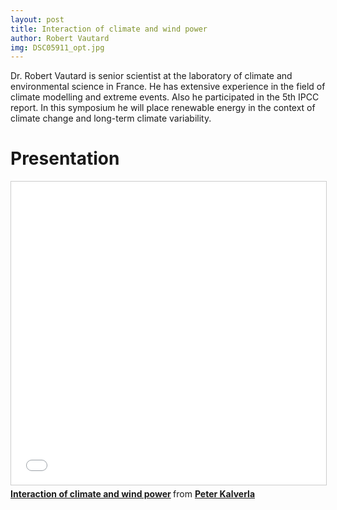 ```yaml
---
layout: post
title: Interaction of climate and wind power
author: Robert Vautard
img: DSC05911_opt.jpg
---
```


Dr. Robert Vautard is senior scientist at the laboratory of climate and environmental science in France. He has extensive experience in the field of climate modelling and extreme events. Also he participated in the 5th IPCC report. In this symposium he will place renewable energy in the context of climate change and long-term climate variability.


<!--more-->

# Presentation
<iframe src="//www.slideshare.net/slideshow/embed_code/key/kyEMYMYO0NPZxN" width="595" height="485" frameborder="0" marginwidth="0" marginheight="0" scrolling="no" style="border:1px solid #CCC; border-width:1px; margin-bottom:5px; max-width: 100%;" allowfullscreen> </iframe> <div style="margin-bottom:5px"> <strong> <a href="//www.slideshare.net/PeterKalverla/interaction-of-climate-and-wind-power" title="Interaction of climate and wind power" target="_blank">Interaction of climate and wind power</a> </strong> from <strong><a target="_blank" href="https://www.slideshare.net/PeterKalverla">Peter Kalverla</a></strong> </div>
